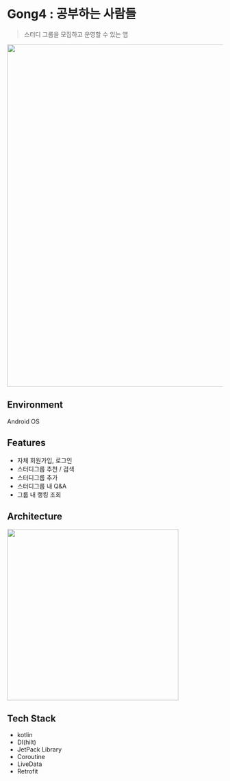 # Gong4 : 공부하는 사람들
> 스터디 그룹을 모집하고 운영할 수 있는 앱

<img width="800" src="https://github.com/study-gongsa/gongsa-android/assets/41943129/93eaa30c-90f6-42bb-9632-6279531bff6f">

## Environment
Android OS
  
## Features
+ 자체 회원가입, 로그인
+ 스터디그룹 추천 / 검색
+ 스터디그룹 추가
+ 스터디그룹 내 Q&A
+ 그룹 내 랭킹 조회

## Architecture
<img width="400" src="https://github.com/study-gongsa/gongsa-android/assets/41943129/99cc07ee-f6a5-4986-81fa-48d87f5ae6c5"/>

## Tech Stack
+ kotlin
+ DI(hilt)
+ JetPack Library
+ Coroutine
+ LiveData
+ Retrofit
